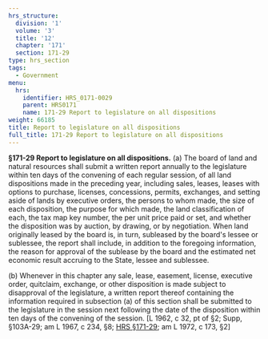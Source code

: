 ```yaml
---
hrs_structure:
  division: '1'
  volume: '3'
  title: '12'
  chapter: '171'
  section: 171-29
type: hrs_section
tags:
  - Government
menu:
  hrs:
    identifier: HRS_0171-0029
    parent: HRS0171
    name: 171-29 Report to legislature on all dispositions
weight: 66185
title: Report to legislature on all dispositions
full_title: 171-29 Report to legislature on all dispositions
---
```

**§171-29 Report to legislature on all dispositions.** (a) The board of land and natural resources shall submit a written report annually to the legislature within ten days of the convening of each regular session, of all land dispositions made in the preceding year, including sales, leases, leases with options to purchase, licenses, concessions, permits, exchanges, and setting aside of lands by executive orders, the persons to whom made, the size of each disposition, the purpose for which made, the land classification of each, the tax map key number, the per unit price paid or set, and whether the disposition was by auction, by drawing, or by negotiation. When land originally leased by the board is, in turn, subleased by the board's lessee or sublessee, the report shall include, in addition to the foregoing information, the reason for approval of the sublease by the board and the estimated net economic result accruing to the State, lessee and sublessee.

(b) Whenever in this chapter any sale, lease, easement, license, executive order, quitclaim, exchange, or other disposition is made subject to disapproval of the legislature, a written report thereof containing the information required in subsection (a) of this section shall be submitted to the legislature in the session next following the date of the disposition within ten days of the convening of the session. [L 1962, c 32, pt of §2; Supp, §103A-29; am L 1967, c 234, §8; [HRS §171-29](/title-12/chapter-171/section-171-29/); am L 1972, c 173, §2]